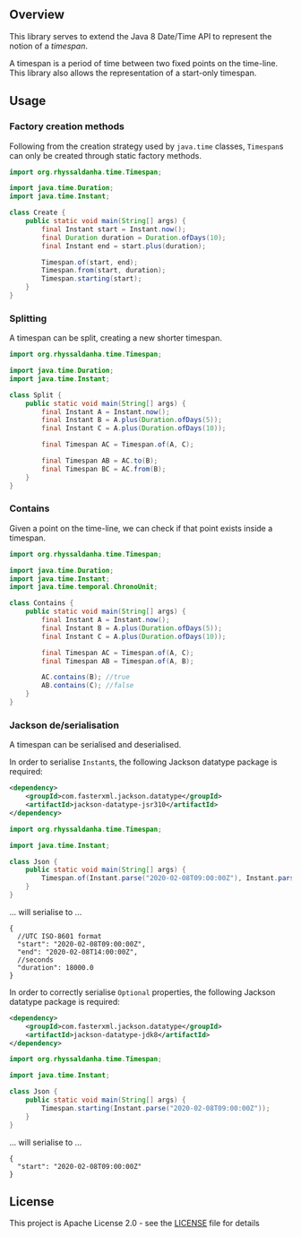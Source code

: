 ## Overview

This library serves to extend the Java 8 Date/Time API to represent the notion of a _timespan_.

A timespan is a period of time between two fixed points on the time-line.
This library also allows the representation of a start-only timespan.

## Usage

### Factory creation methods

Following from the creation strategy used by `java.time` classes, `Timespan`s can only be created
through static factory methods.

```java
import org.rhyssaldanha.time.Timespan;

import java.time.Duration;
import java.time.Instant;

class Create {
    public static void main(String[] args) {
        final Instant start = Instant.now();
        final Duration duration = Duration.ofDays(10);
        final Instant end = start.plus(duration);

        Timespan.of(start, end);
        Timespan.from(start, duration);
        Timespan.starting(start);
    }
}
```

### Splitting

A timespan can be split, creating a new shorter timespan.

```java
import org.rhyssaldanha.time.Timespan;

import java.time.Duration;
import java.time.Instant;

class Split {
    public static void main(String[] args) {
        final Instant A = Instant.now();
        final Instant B = A.plus(Duration.ofDays(5));
        final Instant C = A.plus(Duration.ofDays(10));

        final Timespan AC = Timespan.of(A, C);

        final Timespan AB = AC.to(B);
        final Timespan BC = AC.from(B);
    }
}
```

### Contains

Given a point on the time-line, we can check if that point exists inside a timespan.

```java
import org.rhyssaldanha.time.Timespan;

import java.time.Duration;
import java.time.Instant;
import java.time.temporal.ChronoUnit;

class Contains {
    public static void main(String[] args) {
        final Instant A = Instant.now();
        final Instant B = A.plus(Duration.ofDays(5));
        final Instant C = A.plus(Duration.ofDays(10));

        final Timespan AC = Timespan.of(A, C);
        final Timespan AB = Timespan.of(A, B);

        AC.contains(B); //true
        AB.contains(C); //false
    }
}
```

### Jackson de/serialisation

A timespan can be serialised and deserialised.

In order to serialise `Instant`s, the following Jackson datatype package is required:

```xml
<dependency>
    <groupId>com.fasterxml.jackson.datatype</groupId>
    <artifactId>jackson-datatype-jsr310</artifactId>
</dependency>
```

```java
import org.rhyssaldanha.time.Timespan;

import java.time.Instant;

class Json {
    public static void main(String[] args) {
        Timespan.of(Instant.parse("2020-02-08T09:00:00Z"), Instant.parse("2020-02-08T14:00:00Z"));
    }
}
```

... will serialise to ...

```json5
{
  //UTC ISO-8601 format
  "start": "2020-02-08T09:00:00Z",
  "end": "2020-02-08T14:00:00Z",
  //seconds
  "duration": 18000.0
}
```

In order to correctly serialise `Optional` properties, the following Jackson datatype package is required:

```xml
<dependency>
    <groupId>com.fasterxml.jackson.datatype</groupId>
    <artifactId>jackson-datatype-jdk8</artifactId>
</dependency>
```

```java
import org.rhyssaldanha.time.Timespan;

import java.time.Instant;

class Json {
    public static void main(String[] args) {
        Timespan.starting(Instant.parse("2020-02-08T09:00:00Z"));
    }
}
```

... will serialise to ...

```json5
{
  "start": "2020-02-08T09:00:00Z"
}
```

## License

This project is Apache License 2.0 - see the [LICENSE](LICENSE) file for details
